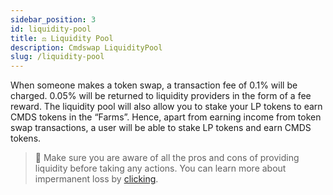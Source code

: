 ```yaml
---
sidebar_position: 3
id: liquidity-pool
title: ⚖️ Liquidity Pool
description: Cmdswap LiquidityPool
slug: /liquidity-pool
---
```


When someone makes a token swap, a transaction fee of 0.1% will be charged. 0.05% will be returned to liquidity providers in the form of a fee reward. The liquidity pool will also allow you to stake your LP tokens to earn CMDS tokens in the “Farms”. Hence, apart from earning income from token swap transactions, a user will be able to stake LP tokens and earn CMDS tokens.

> 🚨 Make sure you are aware of all the pros and cons of providing liquidity before taking any actions. You can learn more about impermanent loss by [clicking](https://academy.binance.com/en/articles/impermanent-loss-explained).
